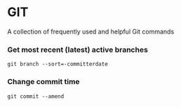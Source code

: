 # GIT
A collection of frequently used and helpful Git commands

### Get most recent (latest) active branches

```
git branch --sort=-committerdate
```

### Change commit time

```
git commit --amend
```

